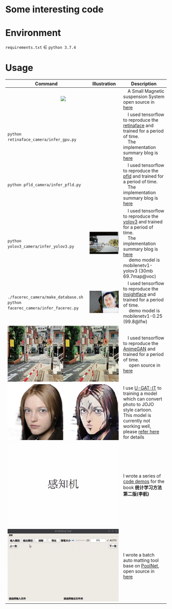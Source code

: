 # Some interesting code

# Environment

`requirements.txt` ∈ `python 3.7.4`  

# Usage

<table>
<thead>
<tr>
<th>Command</th>
<th>Illustration</th>
<th>Description</th>
</tr>
</thead>
<tbody>
<tr>
<td colspan=2 > <div align="center"> <img src="asset/magnetic.gif" /> </div> </td>
<td> A Small Magnetic suspension System <br> open source in <a href="https://github.com/cczu-osa/magnetic-suspension">here</a> </td>
</tr>
<tr>
<td><code>python retinaface_camera/infer_gpu.py</code></td>
<td><img src="/asset/retinaface.gif" alt=""></td>
<td> I used tensorflow to reproduce the <a href="https://github.com/deepinsight/insightface/tree/master/RetinaFace">retinaface</a> and trained for a period of time. <br>  The implementation summary blog is <a href="https://zhen8838.github.io/2019/12/19/retinaface/">here</a></td>
</tr>
<tr>
<td><code>python pfld_camera/infer_pfld.py</code></td>
<td><img src="asset/pfld.gif" alt=""></td>
<td> I used tensorflow to reproduce the <a href="https://github.com/guoqiangqi/PFLD">pfld</a> and trained for a period of time. <br>  The implementation summary blog is <a href="https://zhen8838.github.io/2019/12/21/pfld/">here</a></td>
</tr>
<tr>
<td><code>python yolov3_camera/infer_yolov3.py</code></td>
<td><img src="asset/yolov3.gif" alt=""></td>
<td> I used tensorflow to reproduce the <a href="https://pjreddie.com/darknet/yolo/">yolov3</a> and trained for a period of time. <br>  The implementation summary blog is <a href="https://zhen8838.github.io/2019/07/10/yolo-error/">here</a> <br>   demo model is mobilenetv1-yolov3 (30mb 69.7map@voc)</td>
</tr>
<tr>
<td><code>./facerec_camera/make_database.sh</code> <br> <code>python facerec_camera/infer_facerec.py</code></td>
<td><img src="asset/facerec.gif" alt=""></td>
<td> I used tensorflow to reproduce the <a href="https://github.com/deepinsight/insightface">insightface</a> and trained for a period of time. <br>   demo model is mobilenetv1-0.25 (99.8@lfw)</td>
</tr>
<tr>
<td colspan=2 > <img src="asset/animegan.gif" alt=""></td>
<td> I used tensorflow to reproduce the <a href="https://github.com/TachibanaYoshino/AnimeGAN">AnimeGAN</a> and trained for a period of time. <br>   open source in <a href="https://github.com/zhen8838/AnimeGAN">here</a></td>
</tr>
<tr>
<td colspan=2 ><img src="asset/phototransfer.gif" alt=""></td>
<td> I use <a href="https://github.com/minivision-ai/photo2cartoon">U-GAT-IT</a> to training a model which can convert photo to JOJO style cartoon. <br>This model is currently not working well, please <a href="https://zhen8838.github.io/2020/06/08/U-GAT-IT/">refer here</a> for details </td>
</tr>
<tr>
<td colspan=2 ><img src="asset/statistical.gif" alt=""></td>
<td> I wrote a series of <a href="https://github.com/zhen8838/Statistical-Learning-Method">code demos</a> for the book <strong>统计学习方法 第二版(李航)</strong>
</tr>
<tr>
<td colspan=2 ><img src="asset/matting_tool.gif" alt=""></td>
<td> I wrote a batch auto matting tool base on <a href="https://github.com/backseason/PoolNet">PoolNet</a>, open source in <a href="https://github.com/zhen8838/ai-matting-tool">here</a>
</tr>
</tbody>
</table>